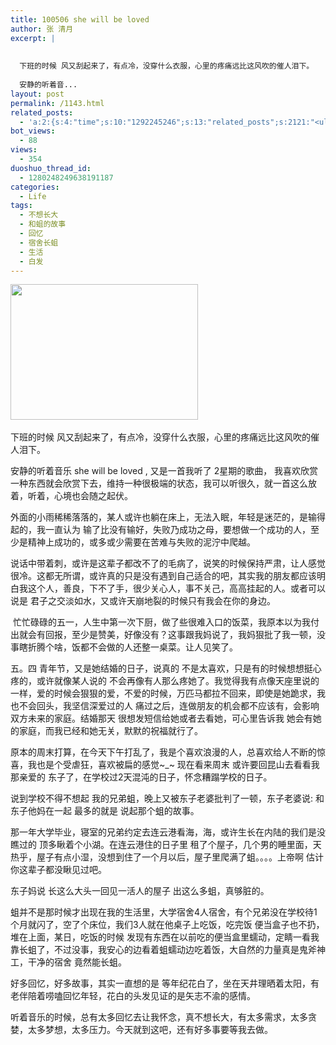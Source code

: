 ```yaml
---
title: 100506 she will be loved
author: 张 清月
excerpt: |
   
  
  下班的时候 风又刮起来了，有点冷，没穿什么衣服，心里的疼痛远比这风吹的催人泪下。
  
  安静的听着音...
layout: post
permalink: /1143.html
related_posts:
  - 'a:2:{s:4:"time";s:10:"1292245246";s:13:"related_posts";s:2121:"<ul class="related_post"><li><a href="http://blog.80aj.com/2010/11/16/101116-%e5%a4%9c%e6%9c%aa%e7%9c%a0%e6%80%9d%e5%bf%b5%e8%bf%9c%e6%96%b9%e7%9a%84%e4%bd%b3%e4%ba%ba/" title="101116 夜未眠,思念远方的佳人">101116 夜未眠,思念远方的佳人</a></li><li><a href="http://blog.80aj.com/2010/09/09/%e5%8c%86%e5%8c%86/" title="匆匆">匆匆</a></li><li><a href="http://blog.80aj.com/2010/09/05/100905-%e7%90%90%e4%ba%8b%e8%ae%b0/" title="100905 琐事记">100905 琐事记</a></li><li><a href="http://blog.80aj.com/2010/07/06/100706-%e7%ba%a2%e9%85%92/" title="100706 红酒">100706 红酒</a></li><li><a href="http://blog.80aj.com/2010/05/23/100523-%e8%b6%8a%e7%8b%b1%e5%85%94-%e7%ac%91%e4%b8%8d%e6%8a%bd%e4%bd%a0%e6%89%be%e6%88%91/" title="100523 越狱兔 笑不抽你找我">100523 越狱兔 笑不抽你找我</a></li><li><a href="http://blog.80aj.com/2010/05/17/100517-%e6%94%be%e8%8d%a1%e4%b8%8d%e7%be%81%e7%9a%84%e6%98%af%e6%88%91%e4%bd%86%e4%b8%8d%e7%9f%a5%e9%81%93%e6%98%af%e4%b8%8d%e6%98%af%e4%bd%a0%e7%9a%84%e7%88%b1/" title="100517 放荡不羁的是我但不知道是不是你的爱">100517 放荡不羁的是我但不知道是不是你的爱</a></li><li><a href="http://blog.80aj.com/2010/04/24/100424-%e5%a4%b1%e6%84%8f%e7%94%b7%e5%a5%b3/" title="100424 失意男女">100424 失意男女</a></li><li><a href="http://blog.80aj.com/2010/04/14/100414-%e9%94%99%e8%bf%87%e7%9a%84%e7%8f%ad%e8%bd%a6%e6%9c%89%e5%a6%82%e9%94%99%e8%bf%87%e7%9a%84%e4%ba%ba%e7%94%9f%e6%97%a0%e6%b3%95%e8%bf%bd%e5%9b%9e/" title="100414 错过的班车有如错过的人生无法追回">100414 错过的班车有如错过的人生无法追回</a></li><li><a href="http://blog.80aj.com/2010/04/02/100403-%e7%94%9f%e6%b4%bb%e9%82%a3%e4%ba%9b%e4%ba%8b/" title="100403 生活那些事">100403 生活那些事</a></li><li><a href="http://blog.80aj.com/2010/04/02/100402-%e6%9c%89%e4%ba%9b%e8%ae%b0%e5%bf%86%e6%88%96%e8%ae%b8%e8%b0%b7%e6%ad%8c%e4%bc%9a%e5%b8%ae%e4%bd%a0%e4%bf%9d%e5%ad%98/" title="100402  有些记忆或许谷歌会帮你保存">100402  有些记忆或许谷歌会帮你保存</a></li></ul>";}'
bot_views:
  - 88
views:
  - 354
duoshuo_thread_id:
  - 1280248249638191187
categories:
  - Life
tags:
  - 不想长大
  - 和蛆的故事
  - 回忆
  - 宿舍长蛆
  - 生活
  - 白发
---
```

[<img class="aligncenter size-medium wp-image-1144" title="bxzd" src="http://www.80aj.com/wp-content/uploads/2010/05/bxzd-300x217.jpg" alt="" width="300" height="217" />][1] 

下班的时候 风又刮起来了，有点冷，没穿什么衣服，心里的疼痛远比这风吹的催人泪下。

安静的听着音乐 she will be loved , 又是一首我听了 2星期的歌曲， 我喜欢欣赏一种东西就会欣赏下去，维持一种很极端的状态，我可以听很久，就一首这么放着，听着，心境也会随之起伏。

外面的小雨稀稀落落的，某人或许也躺在床上，无法入眠，年轻是迷茫的，是输得起的，我一直认为 输了比没有输好，失败乃成功之母，要想做一个成功的人，至少是精神上成功的，或多或少需要在苦难与失败的泥泞中爬越。

说话中带着刺，或许是这辈子都改不了的毛病了，说笑的时候保持严肃，让人感觉很冷。这都无所谓，或许真的只是没有遇到自己适合的吧，其实我的朋友都应该明白我这个人，善良，下不了手，很少关心人，事不关己，高高挂起的人。或者可以说是 君子之交淡如水，又或许天崩地裂的时候只有我会在你的身边。

 忙忙碌碌的五一，人生中第一次下厨，做了些很难入口的饭菜，我原本以为我付出就会有回报，至少是赞美，好像没有？这事跟我妈说了，我妈狠批了我一顿，没事瞎折腾个啥，饭都不会做的人还整一桌菜。让人见笑了。

五。四 青年节，又是她结婚的日子，说真的 不是太喜欢，只是有的时候想想挺心疼的，或许就像某人说的 不会再像有人那么疼她了。我觉得我有点像天座里说的一样，爱的时候会狠狠的爱，不爱的时候，万匹马都拉不回来，即使是她跪求，我也不会回头，我坚信深爱过的人 痛过之后，连做朋友的机会都不应该有，会影响双方未来的家庭。结婚那天 很想发短信给她或者去看她，可心里告诉我 她会有她的家庭，而我已经和她无关，默默的祝福就行了。

原本的周末打算，在今天下午打乱了，我是个喜欢浪漫的人，总喜欢给人不断的惊喜，我也是个受虐狂，喜欢被扁的感觉~_~ 现在看来周末 或许要回昆山去看看我那亲爱的 东子了，在学校过2天混沌的日子，怀念糟蹋学校的日子。

说到学校不得不想起 我的兄弟蛆，晚上又被东子老婆批判了一顿，东子老婆说: 和东子他妈在一起 最多的就是 说起那个蛆的故事。

那一年大学毕业，寝室的兄弟约定去连云港看海，海，或许生长在内陆的我们是没瞧过的 顶多瞅着个小湖。在连云港住的日子里 租了个屋子，几个男的睡里面，天热乎，屋子有点小湿，没想到住了一个月以后，屋子里爬满了蛆。。。。上帝啊 估计你这辈子都没瞅见过吧。

东子妈说 长这么大头一回见一活人的屋子 出这么多蛆，真够脏的。

蛆并不是那时候才出现在我的生活里，大学宿舍4人宿舍，有个兄弟没在学校待1个月就闪了，空了个床位，我们3人就在他桌子上吃饭，吃完饭 便当盒子也不扔，堆在上面，某日，吃饭的时候 发现有东西在以前吃的便当盒里蠕动，定睛一看我靠长蛆了，不过没事，我安心的边看着蛆蠕动边吃着饭，大自然的力量真是鬼斧神工，干净的宿舍 竟然能长蛆。

好多回忆，好多故事，其实一直想的是 等年纪花白了，坐在天井理晒着太阳，有老伴陪着唠嗑回忆年轻，花白的头发见证的是矢志不渝的感情。

听着音乐的时候，总有太多回忆去让我怀念，真不想长大，有太多需求，太多贪婪，太多梦想，太多压力。今天就到这吧，还有好多事要等我去做。

 [1]: http://www.80aj.com/wp-content/uploads/2010/05/bxzd.jpg